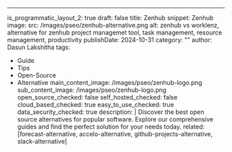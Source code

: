 ---
is_programmatic_layout_2: true
draft: false
title: Zenhub
snippet: Zenhub
image:
  src: /images/pseo/zenhub-alternative.png
  alt: zenhub vs worklenz, alternative for zenhub project managemet tool, task management, resource management, productivity
publishDate: 2024-10-31
category: ""
author: Dasun Lakshitha
tags:
  - Guide
  - Tips
  - Open-Source
  - Alternative
main_content_image: /images/pseo/zenhub-logo.png
sub_content_image: /images/pseo/zenhub-logo.png
open_source_checked: false
self_hosted_checked: false
cloud_based_checked: true
easy_to_use_checked: true
data_security_checked: true
description: |
   Discover the best open source alternatives for popular software. Explore our comprehensive guides and find the perfect solution for your needs today.
related: [forecast-alternative, accelo-alternative, github-projects-alternative, slack-alternative]